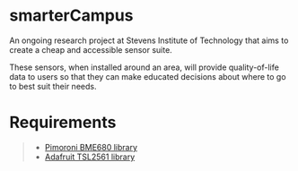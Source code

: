 # smarterCampus
An ongoing research project at Stevens Institute of Technology that aims to create a cheap and accessible sensor suite.  
  
These sensors, when installed around an area, will provide quality-of-life data to users so that they can make educated decisions about where to go to best suit their needs.  

# Requirements
> * [Pimoroni BME680 library](https://github.com/pimoroni/bme680)  
> * [Adafruit TSL2561 library](https://github.com/sim0nx/tsl2561)  
